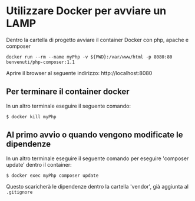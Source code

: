 # Utilizzare Docker per avviare un LAMP

Dentro la cartella di progetto avviare il container Docker con php, apache e composer

`docker run --rm --name myPhp -v ${PWD}:/var/www/html -p 8080:80 benvenuti/php-composer:1.1`

Aprire il browser al seguente indirizzo: 
http://localhost:8080

## Per terminare il container docker

In un altro terminale eseguire il seguente comando:

`$ docker kill myPhp`

## Al primo avvio o quando vengono modificate le dipendenze

In un altro terminale eseguire il seguente comando per eseguire 'composer update' dentro il container:

`$ docker exec myPhp composer update`

Questo scaricherà le dipendenze dentro la cartella 'vendor', già aggiunta al `.gitignore`

